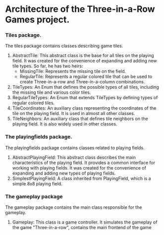 # Architecture of the Three-in-a-Row Games project.

### Tiles package.

The tiles package contains classes describing game tiles.
1. AbstractTile: This abstract class is the base for all tiles on the playing field. It was created for the convenience 
   of expanding and adding new tile types. So far, he has two heirs:
   - MissingTile: Represents the missing tile on the field.
   - RegularTile: Represents a regular colored tile that can be used to create Three-in-a-row and Three-in-a-column
  combinations.
2. TileTypes: An Enum that defines the possible types of all tiles, including the missing tile and various color tiles.
3. RegularTileTypes: An Enum that extends TileTypes by defining types of regular colored tiles.
4. TileCoordinates: An auxiliary class representing the coordinates of the tile on the playing field. It is used in
   almost all other classes.
5. TileNeighbors: An auxiliary class that defines tile neighbors on the playing field. It is also widely used in other
   classes.

### The playingfields package.

The playingfields package contains classes related to playing fields.
1. AbstractPlayingField: This abstract class describes the main characteristics of the playing field. It provides a 
   common interface for working with playing fields. It was created for the convenience of expanding and adding new 
   types of playing fields.
2. SimplestPlayingField: A class inherited from PlayingField, which is a simple 8x8 playing field.

### The gameplay package

The gameplay package contains the main class responsible for the gameplay.
1. Gameplay: This class is a game controller. It simulates the gameplay of the game "Three-in-a-row", contains the 
   main frontend of the game

